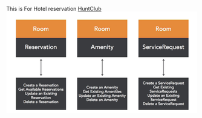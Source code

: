 This is For Hotel reservation
[HuntClub](https://spring.io/)
![alt text](https://github.com/charity1475/HuntClub/blob/main/HuntClub.png?raw=true)
